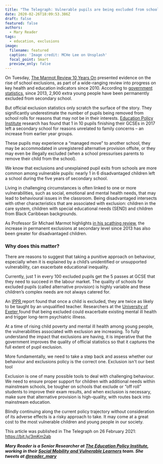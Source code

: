 ```yaml
---
title: "The Telegraph: Vulnerable pupils are being excluded from school and it's not always legal"
date: 2020-02-26T18:09:53.386Z
draft: false
featured: false
authors:
  - Mary Reader
tags:
  - education, exclusions
image:
  filename: featured
  caption: 'Image credit: MCHe Lee on Unsplash'
  focal_point: Smart
  preview_only: false
---
```

On Tuesday, [The Marmot Review 10 Years On](http://www.instituteofhealthequity.org/the-marmot-review-10-years-on) presented evidence on the rise of school exclusions, as part of a wide-ranging review into progress on key health and education indicators since 2010. According to [government statistics](https://assets.publishing.service.gov.uk/government/uploads/system/uploads/attachment_data/file/820773/Permanent_and_fixed_period_exclusions_2017_to_2018_-_main_text.pdf), since 2013, 2,900 extra young people have been permanently excluded from secondary school. 

But official exclusion statistics only scratch the surface of the story. They significantly underestimate the number of pupils being removed from school rolls for reasons that may not be in their interests. [Education Policy Institute](https://epi.org.uk/publications-and-research/unexplained-pupil-exits-data-multi-academy-trust-local-authority/) research has found that 1 in 10 pupils finishing their GCSEs in 2017 left a secondary school for reasons unrelated to family concerns – an increase from earlier year groups. 

These pupils may experience a “managed move” to another school, they may be accommodated in unregistered alternative provision offsite, or they may even be illegally excluded (when a school pressurises parents to remove their child from the school). 

We know that exclusions and unexplained pupil exits from schools are more common among vulnerable pupils: nearly 1 in 6 disadvantaged children left a school during the five years of secondary school. 

Living in challenging circumstances is often linked to one or more vulnerabilities, such as social, emotional and mental health needs, that may lead to behavioural issues in the classroom. Being disadvantaged intersects with other characteristics that are associated with exclusion: children in the care system, children with special educational needs (SEND) and children from Black Caribbean backgrounds. 

As Professor Sir Michael Marmot highlights [in his scathing review](https://www.telegraph.co.uk/news/2020/02/25/lost-decade-condemned-life-expectancy-stalls/), the increase in permanent exclusions at secondary level since 2013 has also been greater for disadvantaged children. 

### Why does this matter? 

There are reasons to suggest that taking a punitive approach on behaviour, especially when it is explained by a child’s unidentified or unsupported vulnerability, can exacerbate educational inequality. 

Currently, just 1 in every 100 excluded pupils get the 5 passes at GCSE that they need to succeed in the labour market. The quality of schools for excluded pupils (called alternative provision) is highly variable and these children’s complex needs are not always catered for.

An [IPPR ](https://www.ippr.org/publications/making-the-difference)report found that once a child is excluded, they are twice as likely to be taught by an unqualified teacher. Researchers at the [University of Exeter ](https://ore.exeter.ac.uk/repository/bitstream/handle/10871/22552/SKIP%20Study_Proof.pdf?sequence=1&isAllowed=y)found that being excluded could exacerbate existing mental ill health and trigger long-term psychiatric illness. 

At a time of rising child poverty and mental ill health among young people, the vulnerabilities associated with exclusion are increasing. To fully understand the impact that exclusions are having, it is imperative that the government improves the quality of official statistics so that it captures the full extent of pupil exclusion. 

More fundamentally, we need to take a step back and assess whether our behaviour and exclusions policy is the correct one. Exclusion isn't our best tool

Exclusion is one of many possible tools to deal with challenging behaviour. We need to ensure proper support for children with additional needs within mainstream schools, be tougher on schools that exclude or “off roll” students to improve their exam results, and when exclusion is necessary, make sure that alternative provision is high-quality, with routes back into mainstream education. 

Blindly continuing along the current policy trajectory without consideration of its adverse effects is a risky approach to take. It may come at a great cost to the most vulnerable children and young people in our society. 

This article was published in The Telegraph on 26 February 2021: https://bit.ly/3mKm2ab

***Mary Reader is a Senior Researcher at [The Education Policy Institute](https://epi.org.uk/), working in their [Social Mobility and Vulnerable Learners](https://epi.org.uk/publications-and-research/annual-report-2019/) team. She tweets at [@reader_mary](https://twitter.com/reader_mary?lang=en)***
